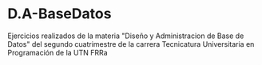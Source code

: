 # D.A-BaseDatos
Ejercicios realizados de la materia "Diseño y Administracion de Base de Datos" del segundo cuatrimestre de la carrera Tecnicatura Universitaria en Programación de la UTN FRRa
